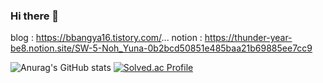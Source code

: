 ### Hi there 👋

blog : https://bbangya16.tistory.com/...
notion : https://thunder-year-be8.notion.site/SW-5-Noh_Yuna-0b2bcd50851e485baa21b69885ee7cc9
<!--
**vipwhy12/vipwhy12** is a ✨ _special_ ✨ repository because its `README.md` (this file) appears on your GitHub profile.


Here are some ideas to get you started:

- 🔭 I’m currently working on ...
- 🌱 I’m currently learning ...
- 👯 I’m looking to collaborate on ...
- 🤔 I’m looking for help with ...
- 💬 Ask me about ...
- 📫 How to reach me: ...
- 😄 Pronouns: ...
- ⚡ Fun fact: ...
-->
![Anurag's GitHub stats](https://github-readme-stats.vercel.app/api?username=vipwhy12&show_icons=true&theme=radical)
[![Solved.ac Profile](http://mazassumnida.wtf/api/v2/generate_badge?boj=vipwhy12)](https://solved.ac/vipwhy12/)
